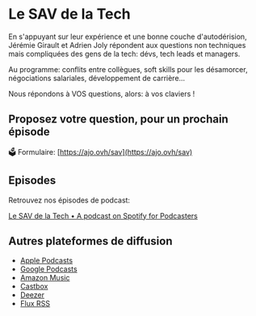 # Le SAV de la Tech

En s'appuyant sur leur expérience et une bonne couche d'autodérision, Jérémie Girault et Adrien Joly répondent aux questions non techniques mais compliquées des gens de la tech: dévs, tech leads et managers.

Au programme: conflits entre collègues, soft skills pour les désamorcer, négociations salariales, développement de carrière...

Nous répondons à VOS questions, alors: à vos claviers !

## Proposez votre question, pour un prochain épisode

🗳️ Formulaire: [https://ajo.ovh/sav](https://ajo.ovh/sav)

## Episodes

Retrouvez nos épisodes de podcast:

[Le SAV de la Tech • A podcast on Spotify for Podcasters](https://podcasters.spotify.com/pod/show/sav-de-la-tech)

## Autres plateformes de diffusion

- [Apple Podcasts](https://podcasts.apple.com/fr/podcast/le-sav-de-la-tech/id1708804759)
- [Google Podcasts](https://podcasts.google.com/feed/aHR0cHM6Ly9hbmNob3IuZm0vcy9lN2E2N2QxYy9wb2RjYXN0L3Jzcw)
- [Amazon Music](https://q4k0kx5j.r.us-east-1.awstrack.me/L0/https:%2F%2Fmusic.amazon.fr%2Fpodcasts%2Fbf2a6740-41c3-4656-8e71-fb110d2e2e45/1/0100018ac7b3ecfc-c75e42f3-be91-4586-b3e8-75f37771f0ea-000000/q9h0eOG6kuYd6cixpWobMkbs2k0=340)
- [Castbox](https://castbox.fm/channel/id5603374)
- [Deezer](https://www.deezer.com/fr/show/1000299561)
- [Flux RSS](https://anchor.fm/s/e7a67d1c/podcast/rss)
